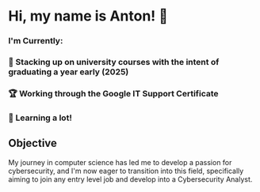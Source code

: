 # Hi, my name is Anton! 👋
### I'm Currently:
### 📅 Stacking up on university courses with the intent of graduating a year early (2025)<br>
### 🏆 Working through the Google IT Support Certificate<br>
### 🧠 Learning a lot!</h2>

## Objective

My journey in computer science has led me to develop a passion for cybersecurity, and I'm now eager to transition into this field, specifically aiming to join any entry level job and develop into a Cybersecurity Analyst.
